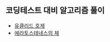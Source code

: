 ## 코딩테스트 대비 알고리즘 풀이
- [유클리드 호제](https://github.com/MojitoBar/Learning_History/blob/master/CodingTest/Euclidean_algorithm.md)
- [에라토스테네스의 체](https://github.com/MojitoBar/Learning_History/blob/master/CodingTest/Sieve_of_Eratosthenes.md)
